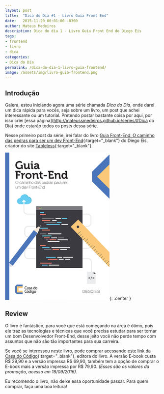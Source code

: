 ```yaml
---
layout: post
title:  "Dica do Dia #1 - Livro Guia Front End"
date:   2015-11-20 00:01:00 -0300
author: Mateus Medeiros
description: Dica do dia 1 - Livro Guia Front End do Diego Eis 
tags: 
- frontend
- livro
- dica
categories:
- Dica do Dia
permalink: /dica-do-dia-1-livro-guia-frontend/
image: /assets/img/livro-guia-frontend.png
---
```


## Introdução
Galera, estou iniciando agora uma série chamada *Dica do Dia*, onde darei um dica rápida para vocês, seja sobre um livro, um post que achei interessante ou um tutorial. Pretendo postar bastante coisa por aqui, por isso criei [essa página](http://mateussmedeiros.github.io/series/#Dica do Dia) onde estarão todos os posts dessa série. 

Nesse primeiro post da série, irei falar do livro [Guia Front-End: O caminho das pedras para ser um dev Front-End](http://www.casadocodigo.com.br/products/livro-guia-frontend){:target="_blank"} do Diego Eis, criador do site [Tableless](http://tableless.com.br){:target="_blank"}.

![Livro Guia Front-End - Diego Eis](/assets/img/livro-guia-frontend.png){: .center }

## Review
O livro é fantástico, para você que está começando na área é ótimo, pois ele traz as tecnologias e técnicas que você precisa estudar para ser tornar um bom Desenvolvedor Front-End, desse jeito você não perde tempo com assuntos que não são tão importantes para sua carreira.

Se você se interessou neste livro, pode comprar acessando [este link da Casa do Código](http://www.casadocodigo.com.br/products/livro-guia-frontend){:target="_blank"}, editora do livro. A versão E-book custa R$ 29,90 e a versão impressa R$ 69,90, também tem a opção de comprar o E-book mais a versão impressa por R$ 79,90. *(Esses são os valores da promoção, acesso em 18/09/2016)*.

Eu recomendo o livro, não deixe essa oportunidade passar. Para quem comprar, faça uma boa leitura!